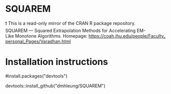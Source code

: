 # SQUAREM
:exclamation: This is a read-only mirror of the CRAN R package repository.  SQUAREM — Squared Extrapolation Methods for Accelerating EM-Like Monotone Algorithms. Homepage: https://coah.jhu.edu/people/Faculty_personal_Pages/Varadhan.html  



# Installation instructions
#install.packages("devtools")

devtools::install_github("dmhleung/SQUAREM")
